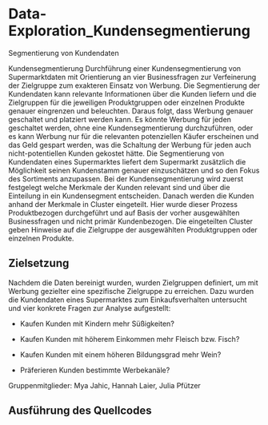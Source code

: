 # Data-Exploration_Kundensegmentierung
Segmentierung von Kundendaten

Kundensegmentierung Durchführung einer Kundensegmentierung von Supermarktdaten mit Orientierung an vier Businessfragen zur Verfeinerung der Zielgruppe zum exakteren Einsatz von Werbung. 
Die Segmentierung der Kundendaten kann relevante Informationen über die Kunden liefern und die Zielgruppen für die jeweiligen Produktgruppen oder einzelnen Produkte genauer eingrenzen und beleuchten. Daraus folgt, dass Werbung genauer geschaltet und platziert werden kann. Es könnte Werbung für jeden geschaltet werden, ohne eine Kundensegmentierung durchzuführen, oder es kann Werbung nur für die relevanten potenziellen Käufer erscheinen und das Geld gespart werden, was die Schaltung der Werbung für jeden auch nicht-potentiellen Kunden gekostet hätte. Die Segmentierung von Kundendaten eines Supermarktes liefert dem Supermarkt zusätzlich die Möglichkeit seinen Kundenstamm genauer einzuschätzen und so den Fokus des Sortiments anzupassen. Bei der Kundensegmentierung wird zuerst festgelegt welche Merkmale der Kunden relevant sind und über die Einteilung in ein Kundensegment entscheiden. Danach werden die Kunden anhand der Merkmale in Cluster eingeteilt. Hier wurde dieser Prozess Produktbezogen durchgeführt und auf Basis der vorher ausgewählten Businessfragen und nicht primär Kundenbezogen.
Die eingeteilten Cluster geben Hinweise auf die Zielgruppe der ausgewählten Produktgruppen oder einzelnen Produkte.

## Zielsetzung 

Nachdem die Daten bereinigt wurden, wurden Zielgruppen definiert, um mit Werbung gezielter eine spezifische Zielgruppe zu erreichen. Dazu wurden die Kundendaten eines Supermarktes zum Einkaufsverhalten untersucht und vier konkrete Fragen zur Analyse aufgestellt: 

- Kaufen Kunden mit Kindern mehr Süßigkeiten?  

- Kaufen Kunden mit höherem Einkommen mehr Fleisch bzw. Fisch? 

- Kaufen Kunden mit einem höheren Bildungsgrad mehr Wein? 

- Präferieren Kunden bestimmte Werbekanäle? 

Gruppenmitglieder:
Mya Jahic, Hannah Laier, Julia Pfützer

## Ausführung des Quellcodes

